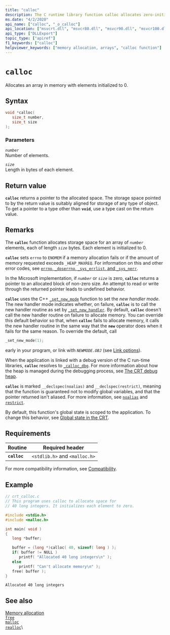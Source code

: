 ```yaml
---
title: "calloc"
description: The C runtime library function calloc allocates zero-initialized memory.
ms.date: "4/2/2020"
api_name: ["calloc", "_o_calloc"]
api_location: ["msvcrt.dll", "msvcr80.dll", "msvcr90.dll", "msvcr100.dll", "msvcr100_clr0400.dll", "msvcr110.dll", "msvcr110_clr0400.dll", "msvcr120.dll", "msvcr120_clr0400.dll", "ucrtbase.dll", "api-ms-win-crt-heap-l1-1-0.dll", "api-ms-win-crt-private-l1-1-0.dll"]
api_type: ["DLLExport"]
topic_type: ["apiref"]
f1_keywords: ["calloc"]
helpviewer_keywords: ["memory allocation, arrays", "calloc function"]
---
```

# `calloc`

Allocates an array in memory with elements initialized to 0.

## Syntax

```C
void *calloc(
   size_t number,
   size_t size
);
```

### Parameters

*`number`*\
Number of elements.

*`size`*\
Length in bytes of each element.

## Return value

**`calloc`** returns a pointer to the allocated space. The storage space pointed to by the return value is suitably aligned for storage of any type of object. To get a pointer to a type other than **`void`**, use a type cast on the return value.

## Remarks

The **`calloc`** function allocates storage space for an array of *`number`* elements, each of length *`size`* bytes. Each element is initialized to 0.

**`calloc`** sets `errno` to `ENOMEM` if a memory allocation fails or if the amount of memory requested exceeds `_HEAP_MAXREQ`. For information on this and other error codes, see [`errno`, `_doserrno`, `_sys_errlist`, and `_sys_nerr`](../errno-doserrno-sys-errlist-and-sys-nerr.md).

In the Microsoft implementation, if *`number`* or *`size`* is zero, **`calloc`** returns a pointer to an allocated block of non-zero size. An attempt to read or write through the returned pointer leads to undefined behavior.

**`calloc`** uses the C++ [`_set_new_mode`](set-new-mode.md) function to set the *new handler mode*. The new handler mode indicates whether, on failure, **`calloc`** is to call the new handler routine as set by [`_set_new_handler`](set-new-handler.md). By default, **`calloc`** doesn't call the new handler routine on failure to allocate memory. You can override this default behavior so that, when **`calloc`** fails to allocate memory, it calls the new handler routine in the same way that the **`new`** operator does when it fails for the same reason. To override the default, call

```C
_set_new_mode(1);
```

early in your program, or link with *`NEWMODE.OBJ`* (see [Link options](../link-options.md)).

When the application is linked with a debug version of the C run-time libraries, **`calloc`** resolves to [`_calloc_dbg`](calloc-dbg.md). For more information about how the heap is managed during the debugging process, see [The CRT debug heap](/visualstudio/debugger/crt-debug-heap-details).

**`calloc`** is marked `__declspec(noalias)` and `__declspec(restrict)`, meaning that the function is guaranteed not to modify global variables, and that the pointer returned isn't aliased. For more information, see [`noalias`](../../cpp/noalias.md) and [`restrict`](../../cpp/restrict.md).

By default, this function's global state is scoped to the application. To change this behavior, see [Global state in the CRT](../global-state.md).

## Requirements

|Routine|Required header|
|-------------|---------------------|
|**`calloc`**|`<stdlib.h>` and `<malloc.h>`|

For more compatibility information, see [Compatibility](../compatibility.md).

## Example

```C
// crt_calloc.c
// This program uses calloc to allocate space for
// 40 long integers. It initializes each element to zero.

#include <stdio.h>
#include <malloc.h>

int main( void )
{
   long *buffer;

   buffer = (long *)calloc( 40, sizeof( long ) );
   if( buffer != NULL )
      printf( "Allocated 40 long integers\n" );
   else
      printf( "Can't allocate memory\n" );
   free( buffer );
}
```

```Output
Allocated 40 long integers
```

## See also

[Memory allocation](../memory-allocation.md)\
[`free`](free.md)\
[`malloc`](malloc.md)\
[`realloc`](realloc.md)\
